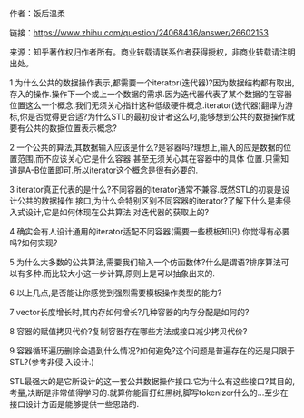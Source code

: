 作者：饭后温柔

链接：https://www.zhihu.com/question/24068436/answer/26602153

来源：知乎著作权归作者所有。商业转载请联系作者获得授权，非商业转载请注明出处。 

1 为什么公共的数据操作表示,都需要一个iterator(迭代器)?因为数据结构都有取出,存入的操作.操作下一个或上一个数据的需求.因为迭代器代表了某个数据的在容器位置这么一个概念.我们无须关心指针这种低级硬件概念.iterator(迭代器)翻译为游标,你是否觉得更合适?为什么STL的最初设计者这么叼,能够想到公共的数据操作就要有公共的数据位置表示概念? 

2 一个公共的算法,其数据输入应该是什么?是容器吗?理想上,输入的应是数据的位置范围,而不应该关心它是什么容器.甚至无须关心其在容器中的具体 位置.只需知道是A-B位置即可.所以iterator这个概念是很有必要的. 

3 iterator真正代表的是什么?不同容器的iterator通常不兼容.既然STL的初衷是设计公共的数据操作 接口,为什么会特别区别不同容器的iterator?了解下什么是非侵入式设计,它是如何体现在公共算法 对迭代器的获取上的? 

4 确实会有人设计通用的iterator适配不同容器(需要一些模板知识).你觉得有必要吗?如何实现? 

5 为什么大多数的公共算法,需要我们输入一个仿函数体?什么是谓语?排序算法可以有多种.而比较大小这一步计算,原则上是可以抽象出来的. 

6 以上几点,是否能让你感觉到强烈需要模板操作类型的能力? 

7 vector长度增长时,其内存如何增长?几种容器的内存分配是如何的? 

8 容器的赋值拷贝代价?复制容器存在哪些方法或接口减少拷贝代价?

 9 容器循环遍历删除会遇到什么情况?如何避免?这个问题是普遍存在的还是只限于STL?(参考非侵 入设计.)

STL最强大的是它所设计的这一套公共数据操作接口.它为什么有这些接口?其目的,考量,决断是非常值得学习的.就算你能盲打红黑树,脚写tokenizer什么的...至少在接口设计方面是能够提供一些思路的.